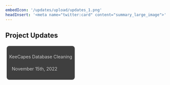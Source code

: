 ```yaml
---
embedIcon: '/updates/upload/updates_1.png'
headInsert: '<meta name="twitter:card" content="summary_large_image">'
---
```

## Project Updates
<div class="home-content-container"><a class="home-content-container" style="border-radius:8px;background: #222d;padding:8px;color:#ccc;display:inline-block;margin:4px;line-height: 24px;text-decoration: none;" href="./keecapes-database-restructuring-nov1522"><p class="dreamsdb infotitle">KeeCapes Database Cleaning</p><p class="dreamsdb infostats" style="margin-left:8px">November 15th, 2022</p></a></div>
